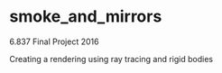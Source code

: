 # smoke_and_mirrors
6.837 Final Project 2016

Creating a rendering using ray tracing and rigid bodies
